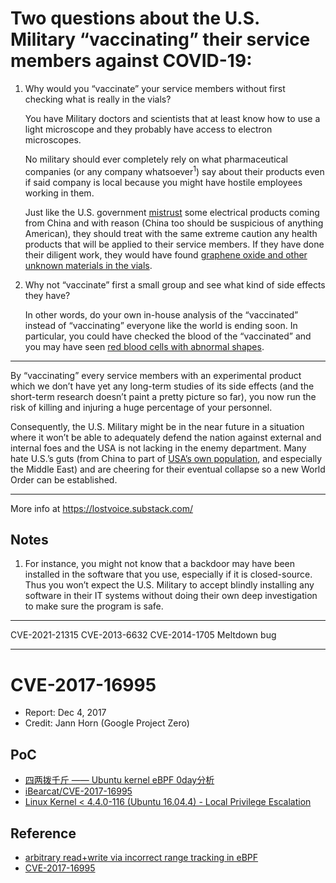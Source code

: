 # Two questions about the U.S. Military “vaccinating” their service members against COVID-19:

1. Why would you “vaccinate” your service members without first checking what is really in the vials? 

    You have Military doctors and scientists that at least know how to use a   light microscope and they probably have access to electron microscopes.

    No military should ever completely rely on what pharmaceutical companies (or any company whatsoever<sup>1</sup>) say about their products even if said company is local because you might have hostile employees working in them. 

    Just like the U.S. government [mistrust](https://www.bloomberg.com/news/articles/2020-12-17/u-s-to-limit-use-of-chinese-power-equipment-on-military-bases) some electrical products coming from China and with reason (China too should be suspicious of anything American), they should treat with the same extreme caution any health products that will be applied to their service members. If they have done their diligent work, they would have found [graphene oxide and other unknown materials in the vials](https://www.orwell.city/2021/10/human-DNA-alteration.html). 

2. Why not “vaccinate” first a small group and see what kind of side effects they have? 

    In other words, do your own in-house analysis of the “vaccinated” instead of “vaccinating” everyone like the world is ending soon. In particular, you could have checked the blood of the “vaccinated” and you may have seen [red blood cells with abnormal shapes](https://uncutnews.ch/purer-horror-arzt-entdeckt-mysterioese-schwarze-strukturen-im-blut-von-geimpften-patienten/).

----------------------------------------------------

By “vaccinating” every service members with an experimental product which we don’t have yet any long-term studies of its side effects (and the short-term research doesn’t paint a pretty picture so far), you now run the risk of killing and injuring a huge percentage of your personnel.

Consequently, the U.S. Military might be in the near future in a situation where it won’t be able to adequately defend the nation against external and internal foes and the USA is not lacking in the enemy department. Many hate U.S.’s guts (from China to part of [USA’s own population](https://www.politico.eu/article/far-right-taliban-afghanistan-social-media-facebook-twitter/), and especially the Middle East) and are cheering for their eventual collapse so a new World Order can be established.

----------------------------------------------------

More info at https://lostvoice.substack.com/

## Notes
1. For instance, you might not know that a backdoor may have been 
   installed in the software that you use, especially if it is 
   closed-source. Thus you won’t expect the U.S. Military to accept 
   blindly installing any software in their IT systems without doing 
   their own deep investigation to make sure the program is safe.
   
----------------------------------------------------

CVE-2021-21315
CVE-2013-6632
CVE-2014-1705
Meltdown bug

----------------------------------------------------

# CVE-2017-16995

- Report: Dec 4, 2017
- Credit: Jann Horn (Google Project Zero)

## PoC

- [四两拨千斤 —— Ubuntu kernel eBPF 0day分析](https://security.tencent.com/index.php/blog/msg/124)
- [iBearcat/CVE-2017-16995](https://github.com/iBearcat/CVE-2017-16995)
- [Linux Kernel < 4.4.0-116 (Ubuntu 16.04.4) - Local Privilege Escalation](https://www.exploit-db.com/exploits/44298/)

## Reference

- [arbitrary read+write via incorrect range tracking in eBPF](https://bugs.chromium.org/p/project-zero/issues/detail?id=1454&desc=3)
- [CVE-2017-16995](https://cve.mitre.org/cgi-bin/cvename.cgi?name=CVE-2017-16995)
